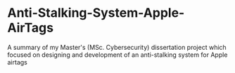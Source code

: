 # Anti-Stalking-System-Apple-AirTags
A summary of my Master's (MSc. Cybersecurity) dissertation project which focused on designing and development of an anti-stalking system for Apple airtags
